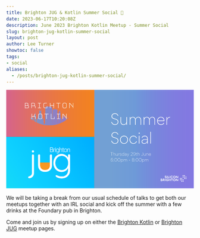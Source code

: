 ```yaml
---
title: Brighton JUG & Kotlin Summer Social 🍺
date: 2023-06-17T10:20:08Z
description: June 2023 Brighton Kotlin Meetup - Summer Social
slug: brighton-jug-kotlin-summer-social
layout: post
author: Lee Turner
showtoc: false
tags:
- social
aliases:
  - /posts/brighton-jug-kotlin-summer-social/
---
```

![Brighton JUG & Kotlin Summer Socal](/img/blog/2023-06-17-kotlin-jug-summer-social/summer-social.png "Summer Social")

We will be taking a break from our usual schedule of talks to get both our meetups together with an IRL social and kick off the summer with a few drinks at the Foundary pub in Brighton.

Come and join us by signing up on either the [Brighton Kotlin](https://www.meetup.com/brighton-kotlin/events/293905840/) or [Brighton JUG](https://www.meetup.com/brighton-jug/events/293905213/) meetup pages.
